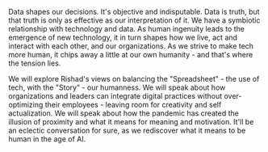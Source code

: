 Data shapes our decisions. It's objective and indisputable. Data is truth, but that truth is only as effective as our interpretation of it. We have a symbiotic relationship with technology and data. As human ingenuity leads to the emergence of new technology, it in turn shapes how we live, act and interact with each other, and our organizations. As we strive to make tech more human, it chips away a little at our own humanity - and that's where the tension lies. 

We will explore Rishad's views on balancing the "Spreadsheet" - the use of tech, with the "Story" - our humanness. We will speak about how organizations and leaders can integrate digital practices without over-optimizing their employees - leaving room for creativity and self actualization. We will speak about how the pandemic has created the illusion of proximity and what it means for meaning and motivation. It'll be an eclectic conversation for sure, as we rediscover what it means to be human in the age of AI. 
